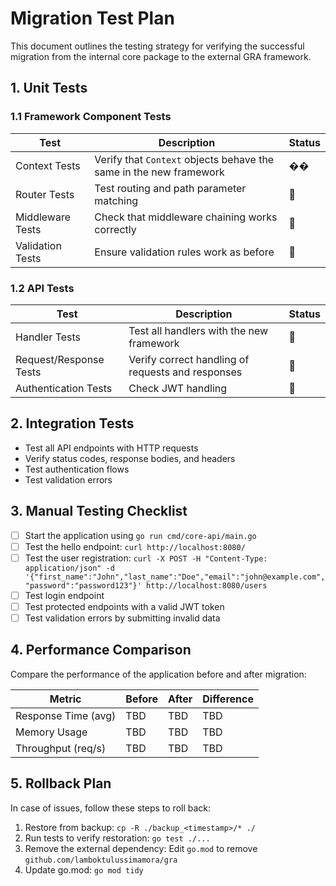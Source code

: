 # Migration Test Plan

This document outlines the testing strategy for verifying the successful migration from the internal core package to the external GRA framework.

## 1. Unit Tests

### 1.1 Framework Component Tests

| Test | Description | Status |
|------|-------------|--------|
| Context Tests | Verify that `Context` objects behave the same in the new framework | �� |
| Router Tests | Test routing and path parameter matching | 🔄 |
| Middleware Tests | Check that middleware chaining works correctly | 🔄 |
| Validation Tests | Ensure validation rules work as before | 🔄 |

### 1.2 API Tests

| Test | Description | Status |
|------|-------------|--------|
| Handler Tests | Test all handlers with the new framework | 🔄 |
| Request/Response Tests | Verify correct handling of requests and responses | 🔄 |
| Authentication Tests | Check JWT handling | 🔄 |

## 2. Integration Tests

- Test all API endpoints with HTTP requests
- Verify status codes, response bodies, and headers
- Test authentication flows
- Test validation errors

## 3. Manual Testing Checklist

- [ ] Start the application using `go run cmd/core-api/main.go`
- [ ] Test the hello endpoint: `curl http://localhost:8080/`
- [ ] Test the user registration: `curl -X POST -H "Content-Type: application/json" -d '{"first_name":"John","last_name":"Doe","email":"john@example.com","password":"password123"}' http://localhost:8080/users`
- [ ] Test login endpoint
- [ ] Test protected endpoints with a valid JWT token
- [ ] Test validation errors by submitting invalid data

## 4. Performance Comparison

Compare the performance of the application before and after migration:

| Metric | Before | After | Difference |
|--------|--------|-------|------------|
| Response Time (avg) | TBD | TBD | TBD |
| Memory Usage | TBD | TBD | TBD |
| Throughput (req/s) | TBD | TBD | TBD |

## 5. Rollback Plan

In case of issues, follow these steps to roll back:

1. Restore from backup: `cp -R ./backup_<timestamp>/* ./`
2. Run tests to verify restoration: `go test ./...`
3. Remove the external dependency: Edit `go.mod` to remove `github.com/lamboktulussimamora/gra`
4. Update go.mod: `go mod tidy`
